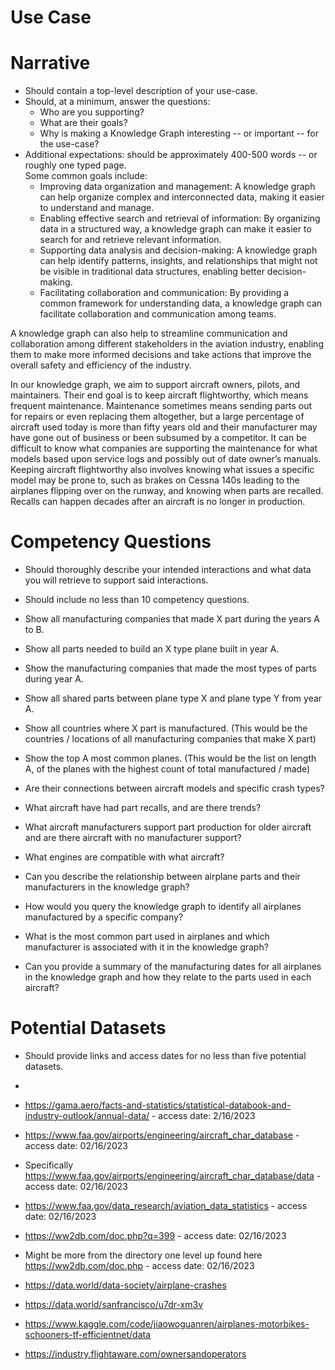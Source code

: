 # Use Case 

# Narrative 

* Should contain a top-level description of your use-case.<br>
* Should, at a minimum, answer the questions:<br>
  * Who are you supporting?<br>
  * What are their goals?<br>
  * Why is making a Knowledge Graph interesting -- or important -- for the use-case?<br>   
* Additional expectations: should be approximately 400-500 words -- or roughly one typed page.<br> 
Some common goals include:<br>
	*	Improving data organization and management: A knowledge graph can help organize complex and interconnected data, making it easier to understand and manage.<br>
	*	Enabling effective search and retrieval of information: By organizing data in a structured way, a knowledge graph can make it easier to search for and retrieve relevant information.<br>
	*	Supporting data analysis and decision-making: A knowledge graph can help identify patterns, insights, and relationships that might not be visible in traditional data structures, enabling better decision-making.<br>
	*	Facilitating collaboration and communication: By providing a common framework for understanding data, a knowledge graph can facilitate collaboration and communication among teams.<br>

A knowledge graph can also help to streamline communication and collaboration among different stakeholders in the aviation industry, enabling them to make more informed decisions and take actions that improve the overall safety and efficiency of the industry.

In our knowledge graph, we aim to support aircraft owners, pilots, and maintainers. Their end goal is to keep aircraft flightworthy, which means frequent maintenance. Maintenance sometimes means sending parts out for repairs or even replacing them altogether, but a large percentage of aircraft used today is more than fifty years old and their manufacturer may have gone out of business or been subsumed by a competitor. It can be difficult to know what companies are supporting the maintenance for what models based upon service logs and possibly out of date owner’s manuals. Keeping aircraft flightworthy also involves knowing what issues a specific model may be prone to, such as brakes on Cessna 140s leading to the airplanes flipping over on the runway, and knowing when parts are recalled. Recalls can happen decades after an aircraft is no longer in production.

# Competency Questions

* Should thoroughly describe your intended interactions and what data you will retrieve to support said interactions.<br>
* Should include no less than 10 competency questions.<br>

* Show all manufacturing companies that made X part during the years A to B.
* Show all parts needed to build an X type plane built in year A.
* Show the manufacturing companies that made the most types of parts during year A.
* Show all shared parts between plane type X and plane type Y from year A.
* Show all countries where X part is manufactured. (This would be the countries / locations of all manufacturing companies that make X part)
* Show the top A most common planes. (This would be the list on length A, of the planes with the highest count of total manufactured / made)  
* Are their connections between aircraft models and specific crash types?
* What aircraft have had part recalls, and are there trends?
* What aircraft manufacturers support part production for older aircraft and are there aircraft with no manufacturer support?
* What engines are compatible with what aircraft?
* Can you describe the relationship between airplane parts and their manufacturers in the knowledge graph?
* How would you query the knowledge graph to identify all airplanes manufactured by a specific company?
* What is the most common part used in airplanes and which manufacturer is associated with it in the knowledge graph?
* Can you provide a summary of the manufacturing dates for all airplanes in the knowledge graph and how they relate to the parts used in each aircraft?

# Potential Datasets

* Should provide links and access dates for no less than five potential datasets.<br>
*

* https://gama.aero/facts-and-statistics/statistical-databook-and-industry-outlook/annual-data/ - access date: 2/16/2023<br>
* https://www.faa.gov/airports/engineering/aircraft_char_database - access date: 02/16/2023<br>
 * Specifically https://www.faa.gov/airports/engineering/aircraft_char_database/data - access date: 02/16/2023<br>  
* https://www.faa.gov/data_research/aviation_data_statistics - access date: 02/16/2023<br>
* https://ww2db.com/doc.php?q=399 - access date: 02/16/2023<br>
* Might be more from the directory one level up found here https://ww2db.com/doc.php - access date: 02/16/2023<br> 
* https://data.world/data-society/airplane-crashes
* https://data.world/sanfrancisco/u7dr-xm3v
* https://www.kaggle.com/code/jiaowoguanren/airplanes-motorbikes-schooners-tf-efficientnet/data
* https://industry.flightaware.com/ownersandoperators
